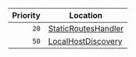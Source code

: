 | Priority | Location                                                                                            |
|---------:|-----------------------------------------------------------------------------------------------------|
|     `20` | [StaticRoutesHandler](drasyl-core/src/main/java/org/drasyl/handler/remote/StaticRoutesHandler.java) |
|     `50` | [LocalHostDiscovery](drasyl-core/src/main/java/org/drasyl/handler/remote/LocalHostDiscovery.java)   |
